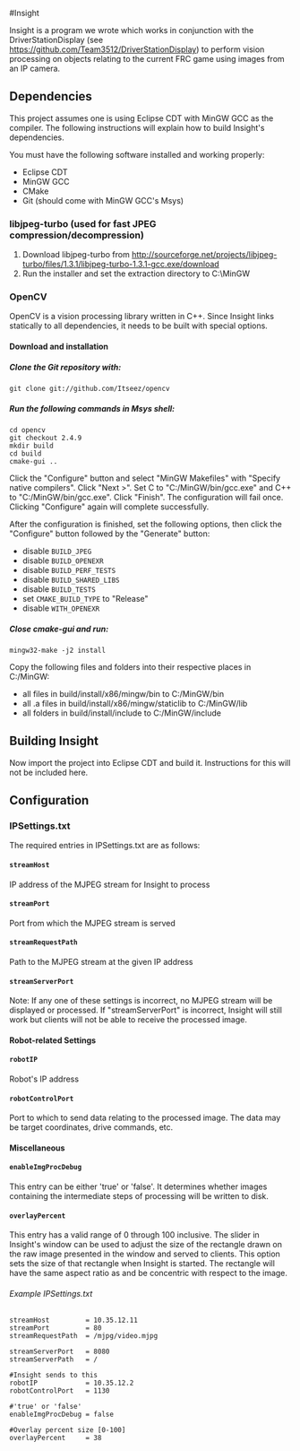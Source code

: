 #Insight

Insight is a program we wrote which works in conjunction with the DriverStationDisplay (see https://github.com/Team3512/DriverStationDisplay) to perform vision processing on objects relating to the current FRC game using images from an IP camera.

## Dependencies

This project assumes one is using Eclipse CDT with MinGW GCC as the compiler. The following instructions will explain how to build Insight's dependencies.

You must have the following software installed and working properly:

* Eclipse CDT
* MinGW GCC
* CMake
* Git (should come with MinGW GCC's Msys)

### libjpeg-turbo (used for fast JPEG compression/decompression)

1. Download libjpeg-turbo from http://sourceforge.net/projects/libjpeg-turbo/files/1.3.1/libjpeg-turbo-1.3.1-gcc.exe/download
2. Run the installer and set the extraction directory to C:\MinGW

### OpenCV

OpenCV is a vision processing library written in C++. Since Insight links statically to all dependencies, it needs to be built with special options.

#### Download and installation

##### Clone the Git repository with:
    git clone git://github.com/Itseez/opencv

##### Run the following commands in Msys shell:
    cd opencv
    git checkout 2.4.9
    mkdir build
    cd build
    cmake-gui ..

Click the "Configure" button and select "MinGW Makefiles" with "Specify native compilers". Click "Next >". Set C to "C:/MinGW/bin/gcc.exe" and C++ to "C:/MinGW/bin/gcc.exe". Click "Finish".
The configuration will fail once. Clicking "Configure" again will complete successfully.

After the configuration is finished, set the following options, then click the "Configure" button followed by the "Generate" button:

* disable `BUILD_JPEG`
* disable `BUILD_OPENEXR`
* disable `BUILD_PERF_TESTS`
* disable `BUILD_SHARED_LIBS`
* disable `BUILD_TESTS`
* set `CMAKE_BUILD_TYPE` to "Release"
* disable `WITH_OPENEXR`

##### Close cmake-gui and run:
    mingw32-make -j2 install

Copy the following files and folders into their respective places in C:/MinGW:

* all files in build/install/x86/mingw/bin to C:/MinGW/bin
* all .a files in build/install/x86/mingw/staticlib to C:/MinGW/lib
* all folders in build/install/include to C:/MinGW/include

## Building Insight

Now import the project into Eclipse CDT and build it. Instructions for this will not be included here.

## Configuration

### IPSettings.txt

The required entries in IPSettings.txt are as follows:

#### `streamHost`

IP address of the MJPEG stream for Insight to process

#### `streamPort`

Port from which the MJPEG stream is served

#### `streamRequestPath`

Path to the MJPEG stream at the given IP address

#### `streamServerPort`

Note: If any one of these settings is incorrect, no MJPEG stream will be displayed or processed. If "streamServerPort" is incorrect, Insight will still work but clients will not be able to receive the processed image.

#### Robot-related Settings

#### `robotIP`

Robot's IP address

#### `robotControlPort`

Port to which to send data relating to the processed image. The data may be target coordinates, drive commands, etc.

#### Miscellaneous

#### `enableImgProcDebug`

This entry can be either 'true' or 'false'. It determines whether images containing the intermediate steps of processing will be written to disk.

#### `overlayPercent`

This entry has a valid range of 0 through 100 inclusive. The slider in Insight's window can be used to adjust the size of the rectangle drawn on the raw image presented in the window and served to clients. This option sets the size of that rectangle when Insight is started. The rectangle will have the same aspect ratio as and be concentric with respect to the image.

###### Example IPSettings.txt
    streamHost         = 10.35.12.11
    streamPort         = 80
    streamRequestPath  = /mjpg/video.mjpg

    streamServerPort   = 8080
    streamServerPath   = /

    #Insight sends to this
    robotIP            = 10.35.12.2
    robotControlPort   = 1130

    #'true' or 'false'
    enableImgProcDebug = false

    #Overlay percent size [0-100]
    overlayPercent     = 38
